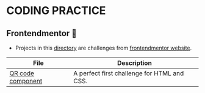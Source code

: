 # CODING PRACTICE

## Frontendmentor :file_folder:

- Projects in this [directory](./frontendmentor) are challenges from [frontendmentor website](https://www.frontendmentor.io/).

| File                                     | Description                                 |
| ---------------------------------------- | ------------------------------------------- |
| [QR code component](./qr-code-component) | A perfect first challenge for HTML and CSS. |
